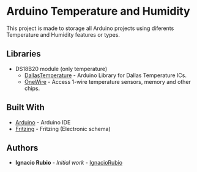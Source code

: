 # Arduino Temperature and Humidity

This project is made to storage all Arduino projects using diferents Temperature and Humidity features or types.

## Libraries

- DS18B20 module (only temperature)
  * [DallasTemperature](http://www.arduinolibraries.info/libraries/dallas-temperature) - Arduino Library for Dallas Temperature ICs.
  * [OneWire](http://www.arduinolibraries.info/libraries/one-wire) - Access 1-wire temperature sensors, memory and other chips.


## Built With

* [Arduino](https://www.arduino.cc/en/Main/Software/) - Arduino IDE
* [Fritzing](http://fritzing.org/download/) - Fritzing (Electronic schema)


## Authors

* **Ignacio Rubio** - *Initial work* - [IgnacioRubio](https://github.com/IgnacioRubio)
